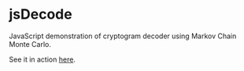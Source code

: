 # jsDecode
JavaScript demonstration of cryptogram decoder using Markov Chain Monte Carlo.

See it in action [here](https://gputzel.github.io/2015/10/05/javascript-decode.html). 
